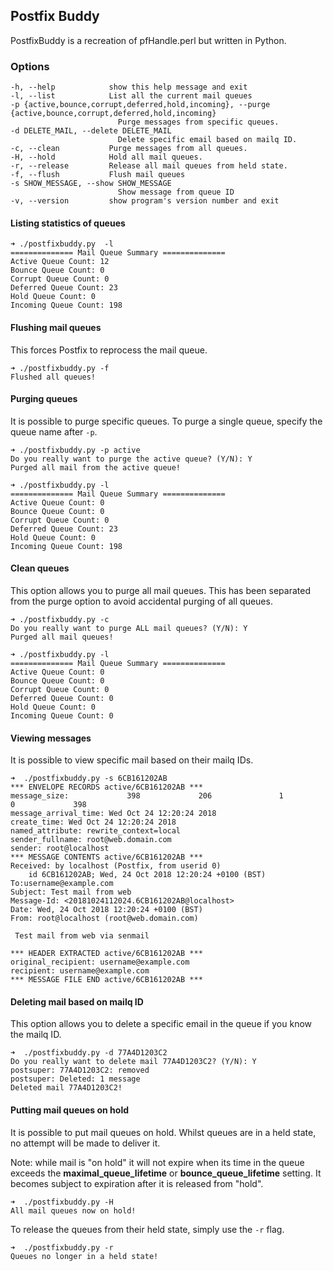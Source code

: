 ## Postfix Buddy

PostfixBuddy is a recreation of pfHandle.perl but written in Python.

### Options

    -h, --help            show this help message and exit
    -l, --list            List all the current mail queues
    -p {active,bounce,corrupt,deferred,hold,incoming}, --purge {active,bounce,corrupt,deferred,hold,incoming}
                            Purge messages from specific queues.
    -d DELETE_MAIL, --delete DELETE_MAIL
                            Delete specific email based on mailq ID.
    -c, --clean           Purge messages from all queues.
    -H, --hold            Hold all mail queues.
    -r, --release         Release all mail queues from held state.
    -f, --flush           Flush mail queues
    -s SHOW_MESSAGE, --show SHOW_MESSAGE
                            Show message from queue ID
    -v, --version         show program's version number and exit

#### Listing statistics of queues

``` 
➜ ./postfixbuddy.py  -l
============== Mail Queue Summary ==============
Active Queue Count: 12
Bounce Queue Count: 0
Corrupt Queue Count: 0
Deferred Queue Count: 23
Hold Queue Count: 0
Incoming Queue Count: 198
```
#### Flushing mail queues
This forces Postfix to reprocess the mail queue.

```
➜ ./postfixbuddy.py -f
Flushed all queues!
```

#### Purging queues
It is possible to purge specific queues. To purge a single queue, specify the queue name after `-p`.

```
➜ ./postfixbuddy.py -p active
Do you really want to purge the active queue? (Y/N): Y
Purged all mail from the active queue!

➜ ./postfixbuddy.py -l
============== Mail Queue Summary ==============
Active Queue Count: 0
Bounce Queue Count: 0
Corrupt Queue Count: 0
Deferred Queue Count: 23
Hold Queue Count: 0
Incoming Queue Count: 198
```
#### Clean queues
This option allows you to purge all mail queues. This has been separated from the purge option to avoid accidental purging of all queues.

```
➜ ./postfixbuddy.py -c
Do you really want to purge ALL mail queues? (Y/N): Y
Purged all mail queues!

➜ ./postfixbuddy.py -l
============== Mail Queue Summary ==============
Active Queue Count: 0
Bounce Queue Count: 0
Corrupt Queue Count: 0
Deferred Queue Count: 0
Hold Queue Count: 0
Incoming Queue Count: 0
```

#### Viewing messages
It is possible to view specific mail based on their mailq IDs. 

```
➜  ./postfixbuddy.py -s 6CB161202AB
*** ENVELOPE RECORDS active/6CB161202AB ***
message_size:             398             206               1               0             398
message_arrival_time: Wed Oct 24 12:20:24 2018
create_time: Wed Oct 24 12:20:24 2018
named_attribute: rewrite_context=local
sender_fullname: root@web.domain.com
sender: root@localhost
*** MESSAGE CONTENTS active/6CB161202AB ***
Received: by localhost (Postfix, from userid 0)
	id 6CB161202AB; Wed, 24 Oct 2018 12:20:24 +0100 (BST)
To:username@example.com
Subject: Test mail from web
Message-Id: <20181024112024.6CB161202AB@localhost>
Date: Wed, 24 Oct 2018 12:20:24 +0100 (BST)
From: root@localhost (root@web.domain.com)

 Test mail from web via senmail

*** HEADER EXTRACTED active/6CB161202AB ***
original_recipient: username@example.com
recipient: username@example.com
*** MESSAGE FILE END active/6CB161202AB ***
```

#### Deleting mail based on mailq ID

This option allows you to delete a specific email in the queue if you know the mailq ID.

```
➜  ./postfixbuddy.py -d 77A4D1203C2
Do you really want to delete mail 77A4D1203C2? (Y/N): Y
postsuper: 77A4D1203C2: removed
postsuper: Deleted: 1 message
Deleted mail 77A4D1203C2!
```

#### Putting mail queues on hold

It is possible to put mail queues on hold. Whilst queues are in a held state, no attempt will be made to deliver it.

Note:  while  mail is "on hold" it will not expire when its time in the queue exceeds the **maximal_queue_lifetime** or **bounce_queue_lifetime** setting. It becomes subject to expiration after it is released from "hold".

```
➜  ./postfixbuddy.py -H
All mail queues now on hold!
```

To release the queues from their held state, simply use the `-r` flag.

```
➜  ./postfixbuddy.py -r
Queues no longer in a held state!
```
